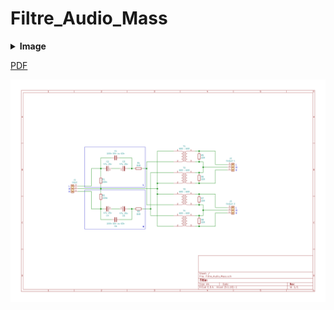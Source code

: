 # Filtre_Audio_Mass

<details>
<summary><strong>Image</strong></summary>
  
![IMG_1](https://github.com/Xenxia/Filtre_Audio_Mass/blob/main/img/IMG_1.JPG "IMG_1")
![IMG_2](https://github.com/Xenxia/Filtre_Audio_Mass/blob/main/img/IMG_2.JPG "IMG_2")
  
</details>

[PDF](https://github.com/Xenxia/Filtre_Audio_Mass/blob/main/Filtre_Audio_Mass.pdf)

![shema](https://github.com/Xenxia/Filtre_Audio_Mass/blob/main/img/shema.png "shema")
